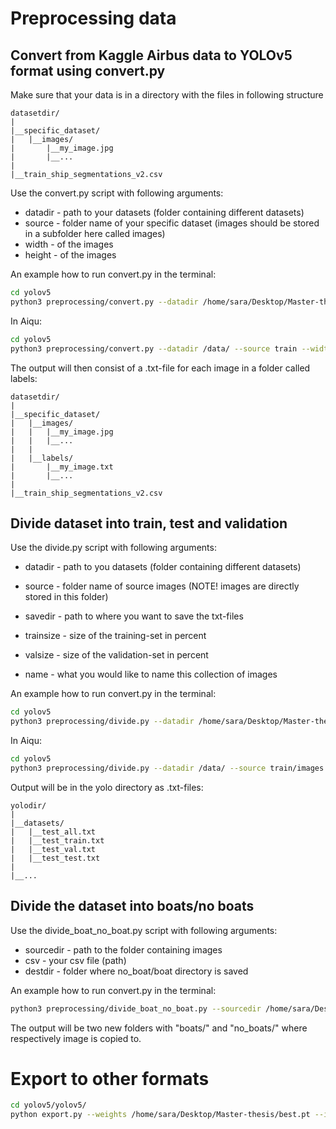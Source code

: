 # Preprocessing data

## Convert from Kaggle Airbus data to YOLOv5 format using convert.py
Make sure that your data is in a directory with the files in following structure
````
datasetdir/
|
|__specific_dataset/
|   |__images/
|       |__my_image.jpg
|       |__...
|
|__train_ship_segmentations_v2.csv
````

Use the convert.py script with following arguments:
* datadir - path to your datasets (folder containing different datasets)
* source - folder name of your specific dataset (images should be stored in a subfolder here called images)
* width - of the images
* height - of the images

An example how to run convert.py in the terminal:
````bash
cd yolov5
python3 preprocessing/convert.py --datadir /home/sara/Desktop/Master-thesis/dataset/ --source train --width 768 --height 768
````
In Aiqu:
````bash
cd yolov5
python3 preprocessing/convert.py --datadir /data/ --source train --width 768 --height 768
````
The output will then consist of a .txt-file for each image in a folder called labels:
````
datasetdir/
|
|__specific_dataset/
|   |__images/
|   |   |__my_image.jpg
|   |   |__...
|   |
|   |__labels/
|       |__my_image.txt
|       |__...
|
|__train_ship_segmentations_v2.csv
````

## Divide dataset into train, test and validation
Use the divide.py script with following arguments:
* datadir - path to you datasets (folder containing different datasets)
* source - folder name of source images (NOTE! images are directly stored in this folder)
* savedir - path to where you want to save the txt-files
* trainsize - size of the training-set in percent
* valsize - size of the validation-set in percent

* name - what you would like to name this collection of images

An example how to run convert.py in the terminal:
````bash
cd yolov5
python3 preprocessing/divide.py --datadir /home/sara/Desktop/Master-thesis/dataset/ --source train/images --savedir /home/sara/Desktop/Master-thesis/yolov5/datasets/ --trainsize 0.7 --valsize 0.15 --name test
````
In Aiqu:
````bash
cd yolov5
python3 preprocessing/divide.py --datadir /data/ --source train/images --savedir /project/datasets/  --name div
````
Output will be in the yolo directory as .txt-files:
````
yolodir/
|
|__datasets/
|   |__test_all.txt
|   |__test_train.txt
|   |__test_val.txt
|   |__test_test.txt
|
|__...
````

## Divide the dataset into boats/no boats
Use the divide_boat_no_boat.py script with following arguments:
* sourcedir - path to the folder containing images
* csv - your csv file (path)
* destdir - folder where no_boat/boat directory is saved

An example how to run convert.py in the terminal:
````bash
python3 preprocessing/divide_boat_no_boat.py --sourcedir /home/sara/Desktop/Master-thesis/dataset/images/ --csv /home/sara/Desktop/Master-thesis/dataset/train_ship_segmentations_v2.csv --destdir /home/sara/Desktop/Master-thesis/dataset/
````
The output will be two new folders with "boats/" and "no_boats/" where respectively image is copied to. 

# Export to other formats
````bash
cd yolov5/yolov5/
python export.py --weights /home/sara/Desktop/Master-thesis/best.pt --include tflite
````
